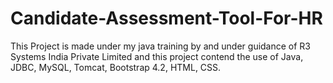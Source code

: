 # Candidate-Assessment-Tool-For-HR
This Project is made under my java training by and under guidance of R3 Systems India Private Limited and this project contend the use of Java, JDBC, MySQL, Tomcat, Bootstrap 4.2, HTML, CSS.

